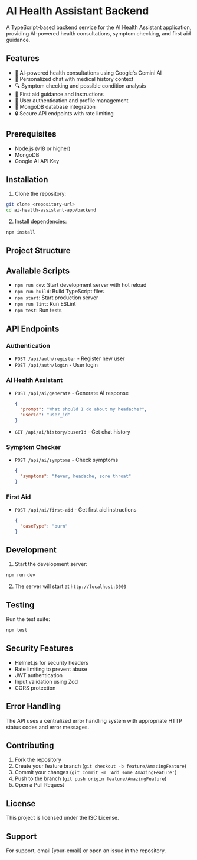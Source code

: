 # AI Health Assistant Backend

A TypeScript-based backend service for the AI Health Assistant application, providing AI-powered health consultations, symptom checking, and first aid guidance.

## Features

- 🤖 AI-powered health consultations using Google's Gemini AI
- 💬 Personalized chat with medical history context
- 🔍 Symptom checking and possible condition analysis
- 🏥 First aid guidance and instructions
- 🔐 User authentication and profile management
- 💾 MongoDB database integration
- 🔒 Secure API endpoints with rate limiting

## Prerequisites

- Node.js (v18 or higher)
- MongoDB
- Google AI API Key

## Installation

1. Clone the repository:
```bash
git clone <repository-url>
cd ai-health-assistant-app/backend
```

2. Install dependencies:
```bash
npm install
```


## Project Structure 

## Available Scripts

- `npm run dev`: Start development server with hot reload
- `npm run build`: Build TypeScript files
- `npm start`: Start production server
- `npm run lint`: Run ESLint
- `npm test`: Run tests

## API Endpoints

### Authentication
- `POST /api/auth/register` - Register new user
- `POST /api/auth/login` - User login

### AI Health Assistant
- `POST /api/ai/generate` - Generate AI response
  ```json
  {
    "prompt": "What should I do about my headache?",
    "userId": "user_id"
  }
  ```

- `GET /api/ai/history/:userId` - Get chat history

### Symptom Checker
- `POST /api/ai/symptoms` - Check symptoms
  ```json
  {
    "symptoms": "fever, headache, sore throat"
  }
  ```

### First Aid
- `POST /api/ai/first-aid` - Get first aid instructions
  ```json
  {
    "caseType": "burn"
  }
  ```

## Development

1. Start the development server:
```bash
npm run dev
```

2. The server will start at `http://localhost:3000`

## Testing

Run the test suite:
```bash
npm test
```

## Security Features

- Helmet.js for security headers
- Rate limiting to prevent abuse
- JWT authentication
- Input validation using Zod
- CORS protection

## Error Handling

The API uses a centralized error handling system with appropriate HTTP status codes and error messages.

## Contributing

1. Fork the repository
2. Create your feature branch (`git checkout -b feature/AmazingFeature`)
3. Commit your changes (`git commit -m 'Add some AmazingFeature'`)
4. Push to the branch (`git push origin feature/AmazingFeature`)
5. Open a Pull Request

## License

This project is licensed under the ISC License.

## Support

For support, email [your-email] or open an issue in the repository. 